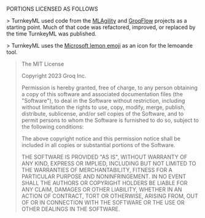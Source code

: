 PORTIONS LICENSED AS FOLLOWS

\>  TurnkeyML used code from the [MLAgility](https://github.com/groq/mlagility) and [GroqFlow](https://github.com/groq/groqflow) projects as a starting point. Much of that code was refactored, improved, or replaced by the time TurnkeyML was published. 

\> TurnkeyML uses the [Microsoft lemon emoji](https://github.com/microsoft/fluentui-emoji) as an icon for the lemoande tool.

>The MIT License
>
>Copyright 2023 Groq Inc.
>
>Permission is hereby granted, free of charge, to any person obtaining a copy of this software and associated documentation files (the "Software"), to deal in the Software without restriction, including without limitation the rights to use, copy, modify, merge, publish, distribute, sublicense, and/or sell copies of the Software, and to permit persons to whom the Software is furnished to do so, subject to the following conditions:
>
>The above copyright notice and this permission notice shall be included in all copies or substantial portions of the Software.
>
>THE SOFTWARE IS PROVIDED "AS IS", WITHOUT WARRANTY OF ANY KIND, EXPRESS OR IMPLIED, INCLUDING BUT NOT LIMITED TO THE WARRANTIES OF MERCHANTABILITY, FITNESS FOR A PARTICULAR PURPOSE AND NONINFRINGEMENT. IN NO EVENT SHALL THE AUTHORS OR COPYRIGHT HOLDERS BE LIABLE FOR ANY CLAIM, DAMAGES OR OTHER LIABILITY, WHETHER IN AN ACTION OF CONTRACT, TORT OR OTHERWISE, ARISING FROM, OUT OF OR IN CONNECTION WITH THE SOFTWARE OR THE USE OR OTHER DEALINGS IN THE SOFTWARE.